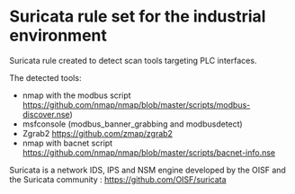 # Suricata rule set for the industrial environment

Suricata rule created to detect scan tools targeting PLC interfaces.

The detected tools:
- nmap with the modbus script https://github.com/nmap/nmap/blob/master/scripts/modbus-discover.nse)
- msfconsole (modbus_banner_grabbing and modbusdetect)
- Zgrab2 https://github.com/zmap/zgrab2
- nmap with bacnet script https://github.com/nmap/nmap/blob/master/scripts/bacnet-info.nse

Suricata is a network IDS, IPS and NSM engine developed by the OISF and the Suricata community :
https://github.com/OISF/suricata
